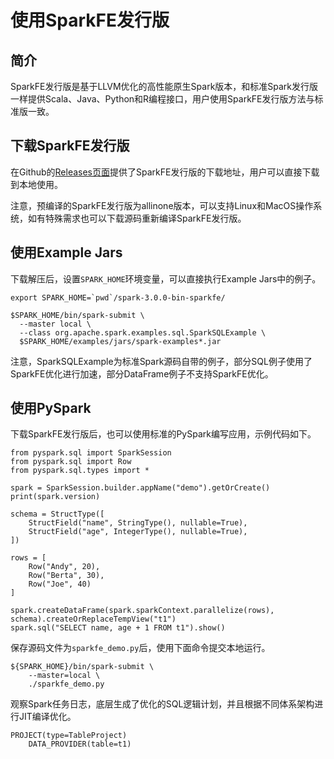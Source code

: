 # 使用SparkFE发行版

## 简介

SparkFE发行版是基于LLVM优化的高性能原生Spark版本，和标准Spark发行版一样提供Scala、Java、Python和R编程接口，用户使用SparkFE发行版方法与标准版一致。

## 下载SparkFE发行版

在Github的[Releases页面](https://github.com/4paradigm/SparkFE/releases)提供了SparkFE发行版的下载地址，用户可以直接下载到本地使用。

注意，预编译的SparkFE发行版为allinone版本，可以支持Linux和MacOS操作系统，如有特殊需求也可以下载源码重新编译SparkFE发行版。

## 使用Example Jars

下载解压后，设置`SPARK_HOME`环境变量，可以直接执行Example Jars中的例子。

```
export SPARK_HOME=`pwd`/spark-3.0.0-bin-sparkfe/

$SPARK_HOME/bin/spark-submit \
  --master local \
  --class org.apache.spark.examples.sql.SparkSQLExample \
  $SPARK_HOME/examples/jars/spark-examples*.jar
```

注意，SparkSQLExample为标准Spark源码自带的例子，部分SQL例子使用了SparkFE优化进行加速，部分DataFrame例子不支持SparkFE优化。

## 使用PySpark

下载SparkFE发行版后，也可以使用标准的PySpark编写应用，示例代码如下。

```
from pyspark.sql import SparkSession
from pyspark.sql import Row
from pyspark.sql.types import *
 
spark = SparkSession.builder.appName("demo").getOrCreate()
print(spark.version)

schema = StructType([
    StructField("name", StringType(), nullable=True),
    StructField("age", IntegerType(), nullable=True),
])

rows = [
    Row("Andy", 20),
    Row("Berta", 30),
    Row("Joe", 40)
]

spark.createDataFrame(spark.sparkContext.parallelize(rows), schema).createOrReplaceTempView("t1")
spark.sql("SELECT name, age + 1 FROM t1").show()

```

保存源码文件为`sparkfe_demo.py`后，使用下面命令提交本地运行。

```
${SPARK_HOME}/bin/spark-submit \
    --master=local \
    ./sparkfe_demo.py
```

观察Spark任务日志，底层生成了优化的SQL逻辑计划，并且根据不同体系架构进行JIT编译优化。

```
PROJECT(type=TableProject)
    DATA_PROVIDER(table=t1)
```